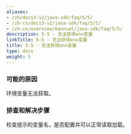 ```yaml
---
aliases:
- /zh/docs3-v2/java-sdk/faq/5/5/
- /zh-cn/docs3-v2/java-sdk/faq/5/5/
- /zh-cn/overview/mannual/java-sdk/faq/5/5/
description: 5-5 - 无法获得env变量
linkTitle: 5-5 - 无法获得env变量
title: 5-5 - 无法获得env变量
type: docs
weight: 5
---
```







### 可能的原因

环境变量无法获取。

### 排查和解决步骤

检查提示的变量名，是否配置并可以正常读取加载。
